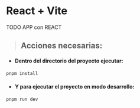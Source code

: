 # React + Vite

TODO APP con REACT


>## Acciones necesarias:

- #### Dentro del directorio del proyecto ejecutar:
```bash
pnpm install
```

- #### Y para ejecutar el proyecto en modo desarrollo:
```bash
pnpm run dev
```

